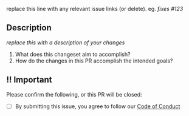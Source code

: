 replace this line with any relevant issue links (or delete). eg. _fixes #123_

## Description

_replace this with a description of your changes_

1. What does this changeset aim to accomplish?
2. How do the changes in this PR accomplish the intended goals?

## ‼️ Important

Please confirm the following, or this PR will be closed:

- [ ] By submitting this issue, you agree to follow our [Code of Conduct](https://github.com/JordanForeman/.github/blob/c5cc584533b5dc0eac961e1c74a021fa443a39a2/code-of-conduct.md)
